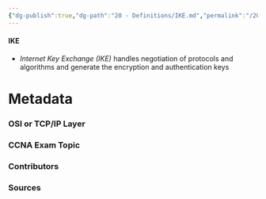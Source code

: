 ```yaml
---
{"dg-publish":true,"dg-path":"20 - Definitions/IKE.md","permalink":"/20-definitions/ike/","tags":["defs_ccna"]}
---
```


#### IKE
- *Internet Key Exchange (IKE)* handles negotiation of protocols and algorithms and generate the encryption and authentication keys

# Metadata
### OSI or TCP/IP Layer

### CCNA Exam Topic

### Contributors

### Sources
